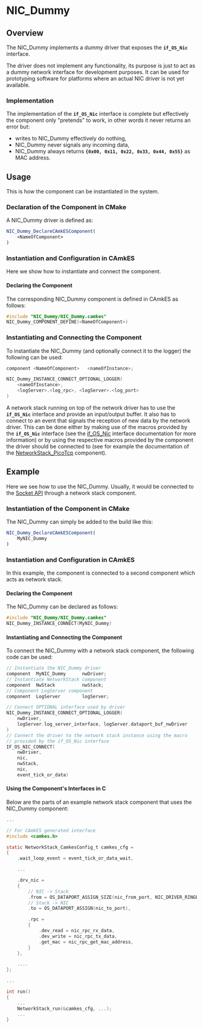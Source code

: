 # NIC_Dummy

## Overview

The NIC_Dummy implements a dummy driver that exposes the **`if_OS_Nic`**
interface.

The driver does not implement any functionality, its purpose is just to
act as a dummy network interface for development purposes. It can be
used for prototyping software for platforms where an actual NIC driver
is not yet available.

### Implementation

The implementation of the **`if_OS_Nic`** interface is complete but effectively the
component only "pretends" to work, in other words it never returns an error but:

- writes to NIC_Dummy effectively do nothing,
- NIC_Dummy never signals any incoming data,
- NIC_Dummy always returns **`{0x00, 0x11, 0x22, 0x33, 0x44, 0x55}`**
    as MAC address.

## Usage

This is how the component can be instantiated in the system.

### Declaration of the Component in CMake

A NIC_Dummy driver is defined as:

```CMake
NIC_Dummy_DeclareCAmkESComponent(
    <NameOfComponent>
)
```

### Instantiation and Configuration in CAmkES

Here we show how to instantiate and connect the component.

#### Declaring the Component

The corresponding NIC_Dummy component is defined in CAmkES as follows:

```c
#include "NIC_Dummy/NIC_Dummy.camkes"
NIC_Dummy_COMPONENT_DEFINE(<NameOfComponent>)
```

### Instantiating and Connecting the Component

To instantiate the NIC_Dummy (and optionally connect it to the logger)
the following can be used:

```c
component <NameOfComponent>   <nameOfInstance>;

NIC_Dummy_INSTANCE_CONNECT_OPTIONAL_LOGGER(
    <nameOfInstance>,
    <logServer>.<log_rpc>, <logServer>.<log_port>
)
```

A network stack running on top of the network driver has to use the
**`if_OS_Nic`** interface and provide an input/output buffer. It also
has to connect to an event that signals the reception of new data by the
network driver. This can be done either by making use of the macros
provided by the **`if_OS_Nic`** interface (see the
[if_OS_Nic](../component-interfaces/nic-interface.md) interface documentation
for more information) or by using the respective macros provided by the
component the driver should be connected to (see for example the documentation
of the [NetworkStack_PicoTcp](network-stack_pico-tcp.md) component).

## Example

Here we see how to use the NIC_Dummy. Usually, it would be connected to
the [Socket API](../api/socket_api.md) through a network stack component.

### Instantiation of the Component in CMake

The NIC_Dummy can simply be added to the build like this:

```CMake
NIC_Dummy_DeclareCAmkESComponent(
    MyNIC_Dummy
)
```

### Instantiation and Configuration in CAmkES

In this example, the component is connected to a second component which
acts as network stack.

#### Declaring the Component

The NIC_Dummy can be declared as follows:

```c
#include "NIC_Dummy/NIC_Dummy.camkes"
NIC_Dummy_INSTANCE_CONNECT(MyNIC_Dummy)
```

#### Instantiating and Connecting the Component

To connect the NIC_Dummy with a network stack component, the following
code can be used:

```c
// Instantiate the NIC_Dummy driver
component  MyNIC_Dummy      nwDriver;
// Instantiate NetworkStack component
component  NwStack          nwStack;
// Component LogServer component
component  LogServer        logServer;

// Connect OPTIONAL interface used by driver
NIC_Dummy_INSTANCE_CONNECT_OPTIONAL_LOGGER(
    nwDriver,
    logServer.log_server_interface, logServer.dataport_buf_nwDriver
)
// Connect the driver to the network stack instance using the macro
// provided by the if_OS_Nic interface
IF_OS_NIC_CONNECT(
    nwDriver,
    nic,
    nwStack,
    nic,
    event_tick_or_data)
```

#### Using the Component's Interfaces in C

Below are the parts of an example network stack component that uses the
NIC_Dummy component:

```c
...

// For CAmkES generated interface
#include <camkes.h>

static NetworkStack_CamkesConfig_t camkes_cfg =
{
    .wait_loop_event = event_tick_or_data_wait,

    ...

    .drv_nic =
    {
        // NIC -> Stack
        .from = OS_DATAPORT_ASSIGN_SIZE(nic_from_port, NIC_DRIVER_RINGBUFFER_NUMBER_ELEMENTS),
        // Stack -> NIC
        .to = OS_DATAPORT_ASSIGN(nic_to_port),

        .rpc =
        {
            .dev_read = nic_rpc_rx_data,
            .dev_write = nic_rpc_tx_data,
            .get_mac = nic_rpc_get_mac_address,
        }
    },

    ....
};

...

int run()
{
    ...
    NetworkStack_run(&camkes_cfg, ...);
    ...
}
```
